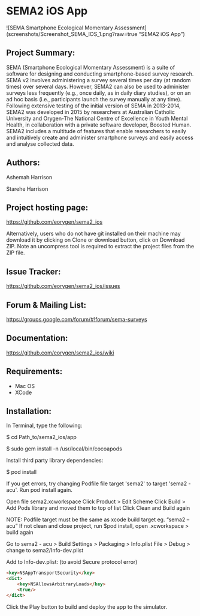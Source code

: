 # SEMA2 iOS App

![SEMA Smartphone Ecological Momentary Assessment](screenshots/Screenshot_SEMA_IOS_1.png?raw=true “SEMA2 iOS App”)

## Project Summary:

SEMA (Smartphone Ecological Momentary Assessment) is a suite of software for designing and conducting smartphone-based survey research. SEMA v2 involves administering a survey several times per day (at random times) over several days. However, SEMA2 can also be used to administer surveys less frequently (e.g., once daily, as in daily diary studies), or on an ad hoc basis (i.e., participants launch the survey manually at any time). Following extensive testing of the initial version of SEMA in 2013-2014, SEMA2 was developed in 2015 by researchers at Australian Catholic University and Orygen-The National Centre of Excellence in Youth Mental Health, in collaboration with a private software developer, Boosted Human. SEMA2 includes a multitude of features that enable researchers to easily and intuitively create and administer smartphone surveys and easily access and analyse collected data.


## Authors:

Ashemah Harrison

Starehe Harrison


## Project hosting page:

https://github.com/eorygen/sema2_ios

Alternatively, users who do not have git installed on their machine may download it by clicking on Clone or download button, click on Download ZIP. Note an uncompress tool is required to extract the project files from the ZIP file.


## Issue Tracker:

https://github.com/eorygen/sema2_ios/issues


## Forum & Mailing List:

https://groups.google.com/forum/#!forum/sema-surveys


## Documentation:

https://github.com/eorygen/sema2_ios/wiki


## Requirements:

 - Mac OS
 - XCode


## Installation:

In Terminal, type the following:

$ cd Path_to/sema2_ios/app

$ sudo gem install -n /usr/local/bin/cocoapods

Install third party library dependencies:

$ pod install

If you get errors, try changing Podfile file target 'sema2' to target 'sema2 - acu'. Run pod install again.

Open file sema2.xcworkspace
Click Product > Edit Scheme
Click Build > Add Pods library and moved them to top of list
Click Clean and Build again

NOTE: Podfile target must be the same as xcode build target eg. “sema2 – acu”
If not clean and close project, run $pod install, open .xcworkspace > build again

Go to sema2 - acu > Build Settings > Packaging > Info.plist File > Debug > change to sema2/Info-dev.plist

Add to Info-dev.plist: (to avoid Secure protocol error)

```html
<key>NSAppTransportSecurity</key>
<dict>
	<key>NSAllowsArbitraryLoads</key>
	<true/>
</dict>
```

Click the Play button to build and deploy the app to the simulator.


